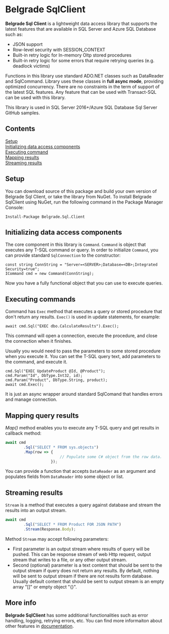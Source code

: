 # Belgrade SqlClient 

**Belgrade Sql Client** is a lightweight data access library that supports the latest features that are available in SQL Server and Azure SQL Database such as:
- JSON support
- Row-level security with SESSION_CONTEXT
- Built-in retry logic for In-memory Oltp stored procedures
- Built-in retry logic for some errors that require retrying queries (e.g. deadlock victims)

Functions in this library use standard ADO.NET classes such as DataReader and SqlCommand. Library uses these classes in **full async mode**, providing optimized concurrency. There are no constraints in the term of support of the latest SQL features. Any feature that can be used with Transact-SQL can be used with this library.

This library is used in SQL Server 2016+/Azure SQL Database Sql Server GitHub samples.

## Contents

[Setup](#setup)<br/>
[Initializing data access components](#init)<br/>
[Executing command](#command)<br/>
[Mapping results](#query-mapper)<br/>
[Streaming results](#query-pipe)<br/>

<a name="setup"></a>

## Setup

You can download source of this package and build your own version of Belgrade Sql Client, or take the library from NuGet.
To install Belgrade SqlClient using NuGet, run the following command in the Package Manager Console: 
```
Install-Package Belgrade.Sql.Client 
```

<a name="init"></a>
## Initializing data access components

The core component in this library is `Command`. `Command` is object that executes any T-SQL command or query.
In order to initialize `Command`, you can provide standard `SqlConnection` to the constructor:

```
const string ConnString = "Server=<SERVER>;Database=<DB>;Integrated Security=true";
ICommand cmd = new Command(ConnString);
```
Now you have a fully functional object that you can use to execute queries.

<a name="command"></a>

## Executing commands

Command has `Exec` method that executes a query or stored procedure that don't return any results. `Exec()` is used in update statements, for example:
```
await cmd.Sql("EXEC dbo.CalculateResults").Exec();
```
This command will open a connection, execute the procedure, and close the connection when it finishes.

Usually you would need to pass the parameters to some stored procedure when you execute it. You can set the T-SQL query text, add parameters to the command, and execute it.

```
cmd.Sql("EXEC UpdateProduct @Id, @Product");
cmd.Param("Id", DbType.Int32, id);
cmd.Param("Product", DbType.String, product);
await cmd.Exec();
```
It is just an async wrapper around standard SqlComand that handles errors and manage connection.

<a name="query-mapper"></a>

## Mapping query results

*Map()* method enables you to execute any T-SQL query and get results in callback method: 

```javascript
await cmd
        .Sql("SELECT * FROM sys.objects")
        .Map(row => {
                    	// Populate some C# object from the row data.
                    });
```
You can provide a function that accepts `DataReader` as an argument and populates fields from `DataReader` into some object or list.
<a name="query-pipe"></a>

## Streaming results

`Stream` is a method that executes a query against database and stream the results into an output stream. 
```javascript
await cmd
        .Sql("SELECT * FROM Product FOR JSON PATH")
        .Stream(Response.Body);
```
Method `Stream` may accept following parameters:
- First parameter is an output stream where results of query will be pushed. This can be response stream of web Http request, output stream that writes to a file, or any other output stream.
- Second (optional) parameter is a text content that should be sent to the output stream if query does not return any results. By default, nothing will be sent to output stream if there are not results form database. Usually default content that should be sent to output stream is an empty array "[]" or empty object "{}".

## More info

**Belgrade SqlClient** has some additional functionalities such as error handling, logging, retrying errors, etc. You can find more informaiton about other features in <a href="http://jocapc.github.io/Belgrade-SqlClient/">documentation</a>.